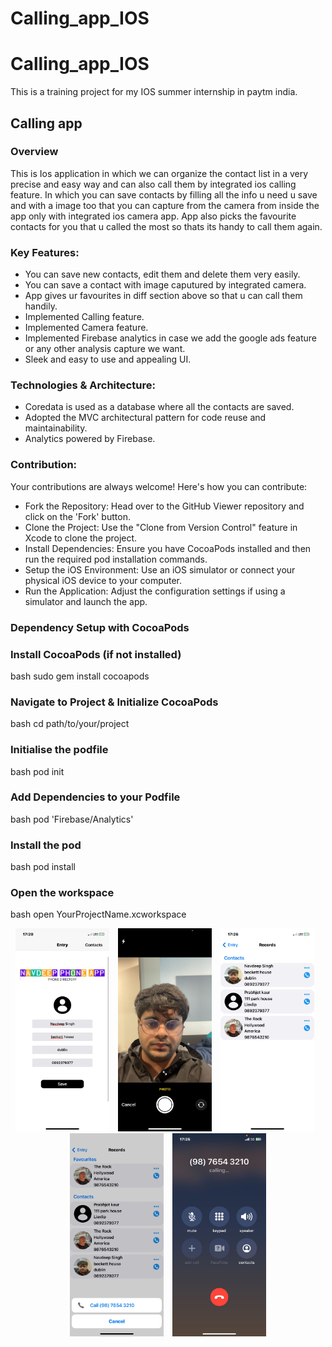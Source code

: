 # Calling_app_IOS
# Calling_app_IOS
This is a training project for my IOS summer internship in paytm india.

## Calling app

### Overview

This is Ios application in which we can organize the contact list in a very precise and easy way and can also call them by integrated ios calling feature. In which you can save contacts by filling all the info u need u save and with a image too that you can capture from the camera from inside the app only with integrated ios camera app. App also picks the favourite contacts for you that u called the most so thats its handy to call them again.

### Key Features:

- You can save new contacts, edit them and delete them very easily.
- You can save a contact with image caputured by integrated camera.
- App gives ur favourites in diff section above so that u can call them handily.
- Implemented Calling feature.
- Implemented Camera feature.
- Implemented Firebase analytics in case we add the google ads feature or any other analysis capture we want.
- Sleek and easy to use and appealing UI.

### Technologies & Architecture:

- Coredata is used as a database where all the contacts are saved.
- Adopted the MVC architectural pattern for code reuse and maintainability.
- Analytics powered by Firebase.

### Contribution:

Your contributions are always welcome! Here's how you can contribute:
- Fork the Repository: Head over to the GitHub Viewer repository and click on the 'Fork' button.
- Clone the Project: Use the "Clone from Version Control" feature in Xcode to clone the project.
- Install Dependencies: Ensure you have CocoaPods installed and then run the required pod installation commands.
- Setup the iOS Environment: Use an iOS simulator or connect your physical iOS device to your computer.
- Run the Application: Adjust the configuration settings if using a simulator and launch the app.

### Dependency Setup with CocoaPods


### Install CocoaPods (if not installed)
bash
sudo gem install cocoapods


### Navigate to Project & Initialize CocoaPods
bash
cd path/to/your/project

### Initialise the podfile
bash
pod init


### Add Dependencies to your Podfile
bash
pod 'Firebase/Analytics'


### Install the pod
bash
pod install

### Open the workspace
bash
open YourProjectName.xcworkspace

<p align="center">
  <img src="https://github.com/naviverma/Calling_app_IOS/blob/main/WhatsApp%20Image%202023-09-14%20at%2017.27.20.jpeg" alt="Image 1" width="150" style="margin-right: 10px;">
  <img src="https://github.com/naviverma/Calling_app_IOS/blob/main/WhatsApp%20Image%202023-09-14%20at%2017.27.29.jpeg" alt="Image 2" width="150" style="margin-right: 10px;">
  <img src="https://github.com/naviverma/Calling_app_IOS/blob/main/WhatsApp%20Image%202023-09-14%20at%2017.27.42.jpeg" alt="Image 3" width="150" style="margin-right: 10px;">
  <img src="https://github.com/naviverma/Calling_app_IOS/blob/main/WhatsApp%20Image%202023-09-14%20at%2017.27.50.jpeg" alt="Image 4" width="150" style="margin-right: 10px;">
  <img src="https://github.com/naviverma/Calling_app_IOS/blob/main/WhatsApp%20Image%202023-09-14%20at%2017.27.58.jpeg" alt="Image 5" width="150">
</p>

